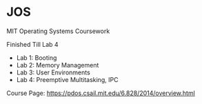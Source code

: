# JOS

MIT Operating Systems Coursework

Finished Till Lab 4
- Lab 1: Booting
- Lab 2: Memory Management
- Lab 3: User Environments
- Lab 4: Preemptive Multitasking, IPC

Course Page: https://pdos.csail.mit.edu/6.828/2014/overview.html